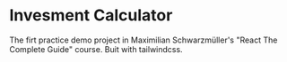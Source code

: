 # Invesment Calculator

The firt practice demo project in Maximilian Schwarzmüller's "React The Complete Guide" course.
Buit with tailwindcss.
